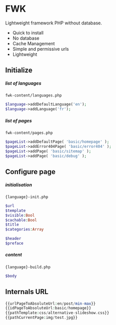 FWK
=========

Lightweight framework PHP without database.

- Quick to install
- No database
- Cache Management
- Simple and permissive urls
- Lightweight


Initialize
------------------------

##### list of languages
`fwk-content/languages.php`

```php
$language->addDefaultLanguage('en');
$language->addLanguage('fr');
```

##### list of pages
`fwk-content/pages.php`

```php
$pageList->addDefaultPage( 'basic/homepage' );
$pageList->addError404Page( 'basic/error404' );
$pageList->addPage( 'basic/sitemap' );
$pageList->addPage( 'basic/debug' );
```


Configure page
------------------------

##### initialisation
`{language}-init.php`

```php
$url
$template
$visible:Bool
$cachable:Bool
$title
$categories:Array

$header
$preface
```

##### content
`{language}-build.php`

```php
$body
```


Internals URL
------------------------

```php
{{urlPageToAbsoluteUrl:en/post/min-max}}
{{idPageToAbsoluteUrl:basic/homepage}}
{{pathTemplate:css/alternative-slideshow.css}}
{{pathCurrentPage:img/test.jpg}}
```

